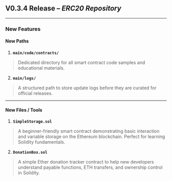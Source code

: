 ## V0.3.4 Release – *ERC20 Repository*
---

### New Features

#### New Paths

1. **`main/code/contracts/`**  
> Dedicated directory for all smart contract code samples and educational materials.

2. **`main/logs/`**  
> A structured path to store update logs before they are curated for official releases.

---

#### New Files / Tools

1. **`SimpleStorage.sol`**  
> A beginner-friendly smart contract demonstrating basic interaction and variable storage on the Ethereum blockchain. Perfect for learning Solidity fundamentals.

2. **`DonationBox.sol`**  
> A simple Ether donation tracker contract to help new developers understand payable functions, ETH transfers, and ownership control in Solidity.

